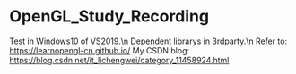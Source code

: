 # OpenGL_Study_Recording
Test in Windows10 of VS2019.\n
Dependent librarys in 3rdparty.\n
Refer to:
	https://learnopengl-cn.github.io/
My CSDN blog:
	https://blog.csdn.net/it_lichengwei/category_11458924.html
